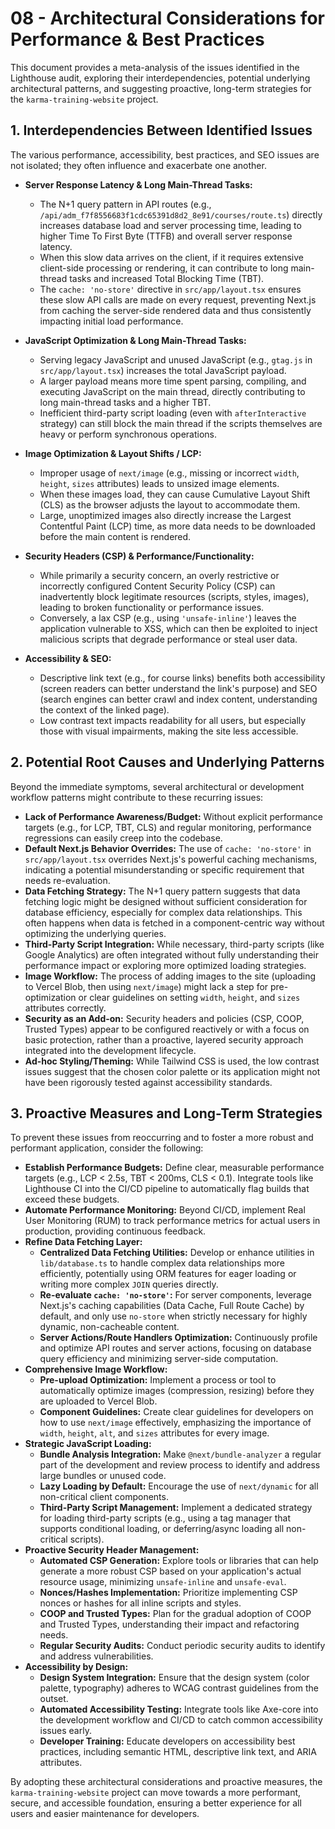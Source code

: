 # 08 - Architectural Considerations for Performance & Best Practices

This document provides a meta-analysis of the issues identified in the Lighthouse audit, exploring their interdependencies, potential underlying architectural patterns, and suggesting proactive, long-term strategies for the `karma-training-website` project.

## 1. Interdependencies Between Identified Issues

The various performance, accessibility, best practices, and SEO issues are not isolated; they often influence and exacerbate one another.

-   **Server Response Latency & Long Main-Thread Tasks:**
    *   The N+1 query pattern in API routes (e.g., `/api/adm_f7f8556683f1cdc65391d8d2_8e91/courses/route.ts`) directly increases database load and server processing time, leading to higher Time To First Byte (TTFB) and overall server response latency.
    *   When this slow data arrives on the client, if it requires extensive client-side processing or rendering, it can contribute to long main-thread tasks and increased Total Blocking Time (TBT).
    *   The `cache: 'no-store'` directive in `src/app/layout.tsx` ensures these slow API calls are made on every request, preventing Next.js from caching the server-side rendered data and thus consistently impacting initial load performance.

-   **JavaScript Optimization & Long Main-Thread Tasks:**
    *   Serving legacy JavaScript and unused JavaScript (e.g., `gtag.js` in `src/app/layout.tsx`) increases the total JavaScript payload.
    *   A larger payload means more time spent parsing, compiling, and executing JavaScript on the main thread, directly contributing to long main-thread tasks and a higher TBT.
    *   Inefficient third-party script loading (even with `afterInteractive` strategy) can still block the main thread if the scripts themselves are heavy or perform synchronous operations.

-   **Image Optimization & Layout Shifts / LCP:**
    *   Improper usage of `next/image` (e.g., missing or incorrect `width`, `height`, `sizes` attributes) leads to unsized image elements.
    *   When these images load, they can cause Cumulative Layout Shift (CLS) as the browser adjusts the layout to accommodate them.
    *   Large, unoptimized images also directly increase the Largest Contentful Paint (LCP) time, as more data needs to be downloaded before the main content is rendered.

-   **Security Headers (CSP) & Performance/Functionality:**
    *   While primarily a security concern, an overly restrictive or incorrectly configured Content Security Policy (CSP) can inadvertently block legitimate resources (scripts, styles, images), leading to broken functionality or performance issues.
    *   Conversely, a lax CSP (e.g., using `'unsafe-inline'`) leaves the application vulnerable to XSS, which can then be exploited to inject malicious scripts that degrade performance or steal user data.

-   **Accessibility & SEO:**
    *   Descriptive link text (e.g., for course links) benefits both accessibility (screen readers can better understand the link's purpose) and SEO (search engines can better crawl and index content, understanding the context of the linked page).
    *   Low contrast text impacts readability for all users, but especially those with visual impairments, making the site less accessible.

## 2. Potential Root Causes and Underlying Patterns

Beyond the immediate symptoms, several architectural or development workflow patterns might contribute to these recurring issues:

-   **Lack of Performance Awareness/Budget:** Without explicit performance targets (e.g., for LCP, TBT, CLS) and regular monitoring, performance regressions can easily creep into the codebase.
-   **Default Next.js Behavior Overrides:** The use of `cache: 'no-store'` in `src/app/layout.tsx` overrides Next.js's powerful caching mechanisms, indicating a potential misunderstanding or specific requirement that needs re-evaluation.
-   **Data Fetching Strategy:** The N+1 query pattern suggests that data fetching logic might be designed without sufficient consideration for database efficiency, especially for complex data relationships. This often happens when data is fetched in a component-centric way without optimizing the underlying queries.
-   **Third-Party Script Integration:** While necessary, third-party scripts (like Google Analytics) are often integrated without fully understanding their performance impact or exploring more optimized loading strategies.
-   **Image Workflow:** The process of adding images to the site (uploading to Vercel Blob, then using `next/image`) might lack a step for pre-optimization or clear guidelines on setting `width`, `height`, and `sizes` attributes correctly.
-   **Security as an Add-on:** Security headers and policies (CSP, COOP, Trusted Types) appear to be configured reactively or with a focus on basic protection, rather than a proactive, layered security approach integrated into the development lifecycle.
-   **Ad-hoc Styling/Theming:** While Tailwind CSS is used, the low contrast issues suggest that the chosen color palette or its application might not have been rigorously tested against accessibility standards.

## 3. Proactive Measures and Long-Term Strategies

To prevent these issues from reoccurring and to foster a more robust and performant application, consider the following:

-   **Establish Performance Budgets:** Define clear, measurable performance targets (e.g., LCP < 2.5s, TBT < 200ms, CLS < 0.1). Integrate tools like Lighthouse CI into the CI/CD pipeline to automatically flag builds that exceed these budgets.
-   **Automate Performance Monitoring:** Beyond CI/CD, implement Real User Monitoring (RUM) to track performance metrics for actual users in production, providing continuous feedback.
-   **Refine Data Fetching Layer:**
    *   **Centralized Data Fetching Utilities:** Develop or enhance utilities in `lib/database.ts` to handle complex data relationships more efficiently, potentially using ORM features for eager loading or writing more complex `JOIN` queries directly.
    *   **Re-evaluate `cache: 'no-store'`:** For server components, leverage Next.js's caching capabilities (Data Cache, Full Route Cache) by default, and only use `no-store` when strictly necessary for highly dynamic, non-cacheable content.
    *   **Server Actions/Route Handlers Optimization:** Continuously profile and optimize API routes and server actions, focusing on database query efficiency and minimizing server-side computation.
-   **Comprehensive Image Workflow:**
    *   **Pre-upload Optimization:** Implement a process or tool to automatically optimize images (compression, resizing) before they are uploaded to Vercel Blob.
    *   **Component Guidelines:** Create clear guidelines for developers on how to use `next/image` effectively, emphasizing the importance of `width`, `height`, `alt`, and `sizes` attributes for every image.
-   **Strategic JavaScript Loading:**
    *   **Bundle Analysis Integration:** Make `@next/bundle-analyzer` a regular part of the development and review process to identify and address large bundles or unused code.
    *   **Lazy Loading by Default:** Encourage the use of `next/dynamic` for all non-critical client components.
    *   **Third-Party Script Management:** Implement a dedicated strategy for loading third-party scripts (e.g., using a tag manager that supports conditional loading, or deferring/async loading all non-critical scripts).
-   **Proactive Security Header Management:**
    *   **Automated CSP Generation:** Explore tools or libraries that can help generate a more robust CSP based on your application's actual resource usage, minimizing `unsafe-inline` and `unsafe-eval`.
    *   **Nonces/Hashes Implementation:** Prioritize implementing CSP nonces or hashes for all inline scripts and styles.
    *   **COOP and Trusted Types:** Plan for the gradual adoption of COOP and Trusted Types, understanding their impact and refactoring needs.
    *   **Regular Security Audits:** Conduct periodic security audits to identify and address vulnerabilities.
-   **Accessibility by Design:**
    *   **Design System Integration:** Ensure that the design system (color palette, typography) adheres to WCAG contrast guidelines from the outset.
    *   **Automated Accessibility Testing:** Integrate tools like Axe-core into the development workflow and CI/CD to catch common accessibility issues early.
    *   **Developer Training:** Educate developers on accessibility best practices, including semantic HTML, descriptive link text, and ARIA attributes.

By adopting these architectural considerations and proactive measures, the `karma-training-website` project can move towards a more performant, secure, and accessible foundation, ensuring a better experience for all users and easier maintenance for developers.